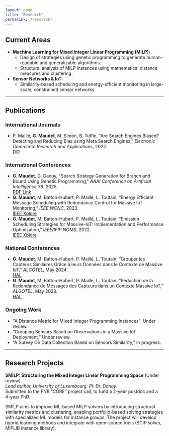 ```yaml
---
layout: page
title: "Research"
permalink: /research/
---
```



## Current Areas

- **Machine Learning for Mixed Integer Linear Programming (MILP):**
  - Design of strategies using genetic programming to generate human-readable and generalizable algorithms.
  - Structural analysis of MILP instances using mathematical distance measures and clustering.
- **Sensor Networks & IoT:**
  - Similarity-based scheduling and energy-efficient monitoring in large-scale, constrained sensor networks.

---

## Publications

### International Journals
- P. Maillé, **G. Maudet**, M. Simon, B. Tuffin, “Are Search Engines Biased? Detecting and Reducing Bias using Meta Search Engines,” *Electronic Commerce Research and Applications*, 2022.  
  [DOI](https://doi.org/10.1016/j.elerap.2022.101132)

### International Conferences
- **G. Maudet**, G. Danoy, "Search Strategy Generation for Branch and Bound Using Genetic Programming," *AAAI Conference on Artificial Intelligence 39*, 2025.  
  [PDF Link](https://ojs.aaai.org/index.php/AAAI/article/view/33229/35384)
- **G. Maudet**, M. Batton-Hubert, P. Maillé, L. Toutain, “Energy Efficient Message Scheduling with Redundancy Control for Massive IoT Monitoring,” *IEEE WCNC*, 2023.  
  [IEEE Xplore](https://ieeexplore.ieee.org/abstract/document/10118910)
- **G. Maudet**, M. Batton-Hubert, P. Maillé, L. Toutain, “Emission Scheduling Strategies for Massive-IoT: Implementation and Performance Optimization,” *IEEE/IFIP NOMS*, 2022.  
  [IEEE Xplore](https://ieeexplore.ieee.org/document/9789769)

### National Conferences
- **G. Maudet**, M. Batton-Hubert, P. Maillé, L. Toutain, “Grouper les Capteurs Similaires Grâce à leurs Données dans le Contexte de Massive IoT,” *ALGOTEL*, May 2024.  
  [HAL](https://hal-bioemco.ccsd.cnrs.fr/DEMO-ENSMSE/hal-04549902v1)
- **G. Maudet**, M. Batton-Hubert, P. Maillé, L. Toutain, “Réduction de la Redondance de Messages des Capteurs dans un Contexte Massive IoT,” *ALGOTEL*, May 2023.  
  [HAL](https://hal.science/hal-04079906?lang=en)

### Ongoing Work
- "A Distance Metric for Mixed Integer Programming Instances", Under review.
- “Grouping Sensors Based on Observations in a Massive IoT Deployment,” Under review.
- “A Survey On Data Collection Based on Sensors Similarity,” In progress.


---
## Research Projects

**SMILP: Structuring the Mixed Integer Linear Programming Space** (Under review)  
*Lead author, University of Luxembourg. PI: Dr. Danoy.*  
Submitted to the FNR “CORE” project call, to fund a 2-year postdoc and a 4-year PhD.

SMILP aims to improve ML-based MILP solvers by introducing structural similarity metrics and clustering, enabling portfolio-based solving strategies with specialized ML models for instance groups. The project will develop hybrid learning methods and integrate with open-source tools (SCIP solver, MIPLIB instance library).
